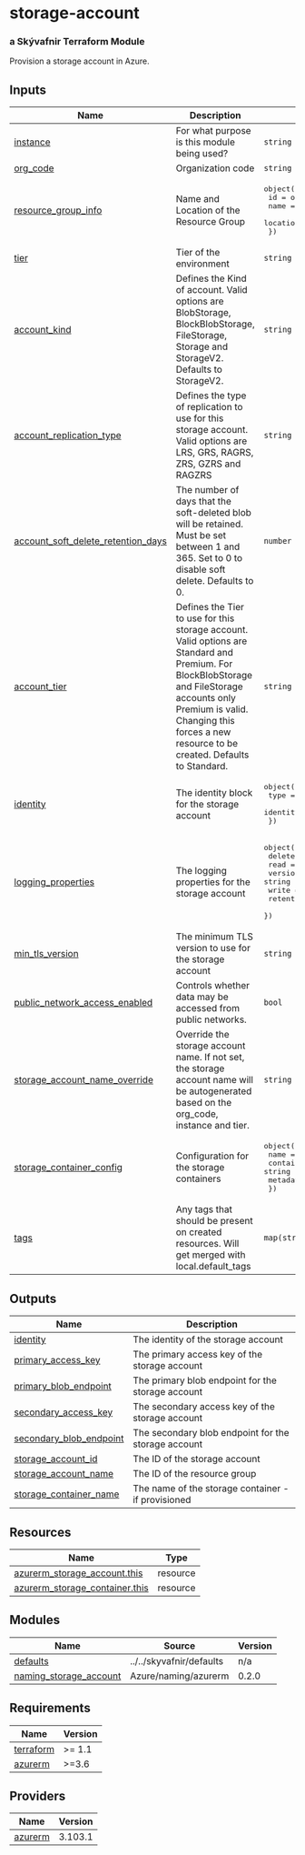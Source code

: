 # storage-account

### a Skývafnir Terraform Module

Provision a storage account in Azure.

<!-- TERRAFORM_DOCS_BLOCK -->


## Inputs

| Name | Description | Type | Default | Required |
|------|-------------|------|---------|:--------:|
| <a name="input_instance"></a> [instance](#input\_instance) | For what purpose is this module being used? | `string` | n/a | yes |
| <a name="input_org_code"></a> [org\_code](#input\_org\_code) | Organization code | `string` | n/a | yes |
| <a name="input_resource_group_info"></a> [resource\_group\_info](#input\_resource\_group\_info) | Name and Location of the Resource Group | <pre>object({<br>    id       = optional(string)<br>    name     = string<br>    location = string<br>  })</pre> | n/a | yes |
| <a name="input_tier"></a> [tier](#input\_tier) | Tier of the environment | `string` | n/a | yes |
| <a name="input_account_kind"></a> [account\_kind](#input\_account\_kind) | Defines the Kind of account. Valid options are BlobStorage, BlockBlobStorage, FileStorage, Storage and StorageV2. Defaults to StorageV2. | `string` | `"StorageV2"` | no |
| <a name="input_account_replication_type"></a> [account\_replication\_type](#input\_account\_replication\_type) | Defines the type of replication to use for this storage account. Valid options are LRS, GRS, RAGRS, ZRS, GZRS and RAGZRS | `string` | `"LRS"` | no |
| <a name="input_account_soft_delete_retention_days"></a> [account\_soft\_delete\_retention\_days](#input\_account\_soft\_delete\_retention\_days) | The number of days that the soft-deleted blob will be retained. Must be set between 1 and 365. Set to 0 to disable soft delete. Defaults to 0. | `number` | `0` | no |
| <a name="input_account_tier"></a> [account\_tier](#input\_account\_tier) | Defines the Tier to use for this storage account. Valid options are Standard and Premium. For BlockBlobStorage and FileStorage accounts only Premium is valid. Changing this forces a new resource to be created. Defaults to Standard. | `string` | `"Standard"` | no |
| <a name="input_identity"></a> [identity](#input\_identity) | The identity block for the storage account | <pre>object({<br>    type         = optional(string, "SystemAssigned")<br>    identity_ids = optional(list(string), null)<br>  })</pre> | `null` | no |
| <a name="input_logging_properties"></a> [logging\_properties](#input\_logging\_properties) | The logging properties for the storage account | <pre>object({<br>    delete                = bool<br>    read                  = bool<br>    version               = string<br>    write                 = bool<br>    retention_policy_days = number<br>  })</pre> | `null` | no |
| <a name="input_min_tls_version"></a> [min\_tls\_version](#input\_min\_tls\_version) | The minimum TLS version to use for the storage account | `string` | `"TLS1_2"` | no |
| <a name="input_public_network_access_enabled"></a> [public\_network\_access\_enabled](#input\_public\_network\_access\_enabled) | Controls whether data may be accessed from public networks. | `bool` | `true` | no |
| <a name="input_storage_account_name_override"></a> [storage\_account\_name\_override](#input\_storage\_account\_name\_override) | Override the storage account name. If not set, the storage account name will be autogenerated based on the org\_code, instance and tier. | `string` | `null` | no |
| <a name="input_storage_container_config"></a> [storage\_container\_config](#input\_storage\_container\_config) | Configuration for the storage containers | <pre>object({<br>    name                  = string<br>    container_access_type = string<br>    metadata              = map(string)<br>  })</pre> | `null` | no |
| <a name="input_tags"></a> [tags](#input\_tags) | Any tags that should be present on created resources. Will get merged with local.default\_tags | `map(string)` | `{}` | no |

## Outputs

| Name | Description |
|------|-------------|
| <a name="output_identity"></a> [identity](#output\_identity) | The identity of the storage account |
| <a name="output_primary_access_key"></a> [primary\_access\_key](#output\_primary\_access\_key) | The primary access key of the storage account |
| <a name="output_primary_blob_endpoint"></a> [primary\_blob\_endpoint](#output\_primary\_blob\_endpoint) | The primary blob endpoint for the storage account |
| <a name="output_secondary_access_key"></a> [secondary\_access\_key](#output\_secondary\_access\_key) | The secondary access key of the storage account |
| <a name="output_secondary_blob_endpoint"></a> [secondary\_blob\_endpoint](#output\_secondary\_blob\_endpoint) | The secondary blob endpoint for the storage account |
| <a name="output_storage_account_id"></a> [storage\_account\_id](#output\_storage\_account\_id) | The ID of the storage account |
| <a name="output_storage_account_name"></a> [storage\_account\_name](#output\_storage\_account\_name) | The ID of the resource group |
| <a name="output_storage_container_name"></a> [storage\_container\_name](#output\_storage\_container\_name) | The name of the storage container - if provisioned |

## Resources

| Name | Type |
|------|------|
| [azurerm_storage_account.this](https://registry.terraform.io/providers/hashicorp/azurerm/latest/docs/resources/storage_account) | resource |
| [azurerm_storage_container.this](https://registry.terraform.io/providers/hashicorp/azurerm/latest/docs/resources/storage_container) | resource |

## Modules

| Name | Source | Version |
|------|--------|---------|
| <a name="module_defaults"></a> [defaults](#module\_defaults) | ../../skyvafnir/defaults | n/a |
| <a name="module_naming_storage_account"></a> [naming\_storage\_account](#module\_naming\_storage\_account) | Azure/naming/azurerm | 0.2.0 |

## Requirements

| Name | Version |
|------|---------|
| <a name="requirement_terraform"></a> [terraform](#requirement\_terraform) | >= 1.1 |
| <a name="requirement_azurerm"></a> [azurerm](#requirement\_azurerm) | >=3.6 |

## Providers

| Name | Version |
|------|---------|
| <a name="provider_azurerm"></a> [azurerm](#provider\_azurerm) | 3.103.1 |

<!-- /TERRAFORM_DOCS_BLOCK -->
